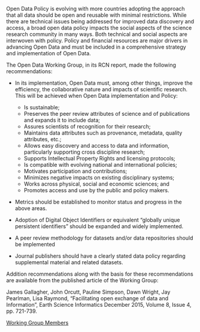 Open Data Policy is evolving with more countries adopting the approach that all data should be open and reusable with minimal restrictions.  While there are technical issues being addressed for improved data discovery and access, a broad open data policy impacts the social aspects of the science research community in many ways.  Both technical and social aspects are interwoven with policy.  Policy and financial resources are major drivers in advancing Open Data and must be included in a comprehensive strategy and implementation of Open Data.

The Open Data Working Group, in its RCN report, made the following recommendations:

* In its implementation, Open Data must, among other things, improve the efficiency, the collaborative nature and impacts of scientific research. This will be achieved when Open Data implementation and Policy:
    * Is sustainable;
    * Preserves the peer review attributes of science and of publications and expands it to include data;
    * Assures scientists of recognition for their research;
    * Maintains data attributes such as provenance, metadata, quality attributes, etc.;
    * Allows easy discovery and access to data and information, particularly supporting cross discipline research;
    * Supports Intellectual Property Rights and licensing protocols;
    * Is compatible with evolving national and international policies;
    * Motivates participation and contributions;
    * Minimizes negative impacts on existing disciplinary systems;
    * Works across physical, social and economic sciences; and
    * Promotes access and use by the public and policy makers.

* Metrics should be established to monitor status and progress in the above areas.
* Adoption of Digital Object Identifiers or equivalent “globally unique persistent identifiers” should be expanded and widely implemented.
* A peer review methodology for datasets and/or data repositories should be implemented
* Journal publishers should have a clearly stated data policy regarding supplemental material and related datasets.

Addition recommendations along with the basis for these recommendations are available from the published article of the Working Group:

James Gallagher, John Orcutt, Pauline Simpson, Dawn Wright, Jay Pearlman, Lisa Raymond, “Facilitating open exchange of data and Information”, Earth Science Informatics December 2015, Volume 8, Issue 4, pp. 721-739.

[Working Group Members](http://site.ieee.org/oceanrcn/working-groups/open-data-wg/working-group-members/)
